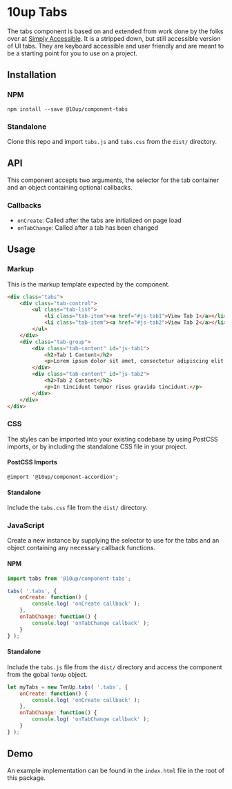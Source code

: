# 10up Tabs

The tabs component is based on and extended from work done by the folks over at [Simply Accessible](http://simplyaccessible.com/). It is a stripped down, but still accessible version of UI tabs. They are keyboard accessible and user friendly and are meant to be a starting point for you to use on a project.

## Installation

### NPM
`npm install --save @10up/component-tabs`

### Standalone
Clone this repo and import `tabs.js` and `tabs.css` from the `dist/` directory.

## API

This component accepts two arguments, the selector for the tab container and an object containing optional callbacks.

### Callbacks

- `onCreate`: Called after the tabs are initialized on page load
- `onTabChange`: Called after a tab has been changed

## Usage

### Markup

This is the markup template expected by the component.

```html
<div class="tabs">
	<div class="tab-control">
		<ul class="tab-list">
			<li class="tab-item"><a href="#js-tab1">View Tab 1</a></li>
			<li class="tab-item"><a href="#js-tab2">View Tab 2</a></li>
		</ul>
	</div>
	<div class="tab-group">
		<div class="tab-content" id="js-tab1">
			<h2>Tab 1 Content</h2>
			<p>Lorem ipsum dolor sit amet, consectetur adipiscing elit.</p>
		</div>
		<div class="tab-content" id="js-tab2">
			<h2>Tab 2 Content</h2>
			<p>In tincidunt tempor risus gravida tincidunt.</p>
		</div>
	</div>
</div>
```

### CSS

The styles can be imported into your existing codebase by using PostCSS imports, or by including the standalone CSS file in your project.

#### PostCSS Imports
`@import '@10up/component-accordion';`

#### Standalone
Include the `tabs.css` file from the `dist/` directory.

### JavaScript

Create a new instance by supplying the selector to use for the tabs and an object containing any necessary callback functions.

#### NPM

```javascript
import tabs from '@10up/component-tabs';

tabs( '.tabs', {
	onCreate: function() {
		console.log( 'onCreate callback' );
	},
	onTabChange: function() {
		console.log( 'onTabChange callback' );
	}
} );
```

#### Standalone

Include the `tabs.js` file from the `dist/` directory and access the component from the gobal `TenUp` object.

```javascript
let myTabs = new TenUp.tabs( '.tabs', {
	onCreate: function() {
		console.log( 'onCreate callback' );
	},
	onTabChange: function() {
		console.log( 'onTabChange callback' );
	}
} );
```

## Demo

An example implementation can be found in the `index.html` file in the root of this package.
